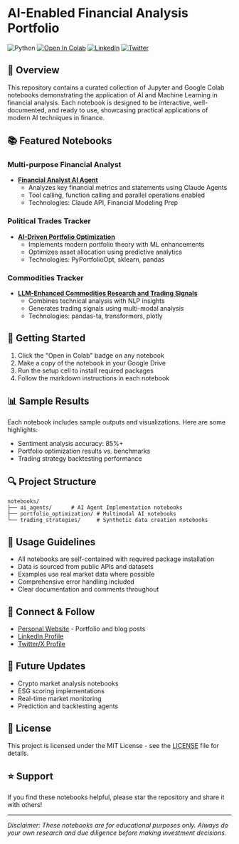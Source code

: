 # AI-Enabled Financial Analysis Portfolio

![Python](https://img.shields.io/badge/Python-3.9%2B-blue)
[![Open In Colab](https://colab.research.google.com/assets/colab-badge.svg)](https://drive.google.com/drive/folders/10_LOo0zek_IPiqdHZzy2iVHoiKj4vxJO?usp=sharing)
[![LinkedIn](https://img.shields.io/badge/LinkedIn-Profile-blue?logo=linkedin)](https://linkedin.com/in/yakshb)
[![Twitter](https://img.shields.io/badge/Twitter-Profile-blue?logo=twitter)](https://x.com/yaksh_birla)

## 🚀 Overview
This repository contains a curated collection of Jupyter and Google Colab notebooks demonstrating the application of AI and Machine Learning in financial analysis. Each notebook is designed to be interactive, well-documented, and ready to use, showcasing practical applications of modern AI techniques in finance.

## 📚 Featured Notebooks

### Multi-purpose Financial Analyst
- [**Financial Analyst AI Agent**](notebooks/market_prediction/market_sentiment_analysis.ipynb)
  - Analyzes key financial metrics and statements using Claude Agents
  - Tool calling, function calling and parallel operations enabled
  - Technologies: Claude API, Financial Modeling Prep
  
### Political Trades Tracker
- [**AI-Driven Portfolio Optimization**](notebooks/portfolio_optimization/ai_portfolio_balancing.ipynb)
  - Implements modern portfolio theory with ML enhancements
  - Optimizes asset allocation using predictive analytics
  - Technologies: PyPortfolioOpt, sklearn, pandas

### Commodities Tracker
- [**LLM-Enhanced Commodities Research and Trading Signals**](notebooks/trading_strategies/llm_driven_trading.ipynb)
  - Combines technical analysis with NLP insights
  - Generates trading signals using multi-modal analysis
  - Technologies: pandas-ta, transformers, plotly


## 🚗 Getting Started
1. Click the "Open in Colab" badge on any notebook
2. Make a copy of the notebook in your Google Drive
3. Run the setup cell to install required packages
4. Follow the markdown instructions in each notebook

## 📊 Sample Results
Each notebook includes sample outputs and visualizations. Here are some highlights:
- Sentiment analysis accuracy: 85%+
- Portfolio optimization results vs. benchmarks
- Trading strategy backtesting performance

## 🔍 Project Structure
```
notebooks/
├── ai_agents/      # AI Agent Implementation notebooks
├── portfolio_optimization/ # Multimodal AI notebooks
└── trading_strategies/     # Synthetic data creation notebooks
```

## 📖 Usage Guidelines
- All notebooks are self-contained with required package installation
- Data is sourced from public APIs and datasets
- Examples use real market data where possible
- Comprehensive error handling included
- Clear documentation and comments throughout

## 🤝 Connect & Follow
- [Personal Website](https://yakshb.com) - Portfolio and blog posts
- [LinkedIn Profile](https://linkedin.com/in/yakshb) 
- [Twitter/X Profile](https://x.com/yaksh_birla) 

## 🎯 Future Updates
- Crypto market analysis notebooks
- ESG scoring implementations
- Real-time market monitoring
- Prediction and backtesting agents

## 📝 License
This project is licensed under the MIT License - see the [LICENSE](LICENSE) file for details.

## ⭐ Support
If you find these notebooks helpful, please star the repository and share it with others!

---
*Disclaimer: These notebooks are for educational purposes only. Always do your own research and due diligence before making investment decisions.*